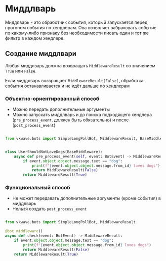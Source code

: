 # Миддлварь

Миддлварь - это обработчик события, который запускается перед прогоном события по хендлерам. Она позволяет забраковать событие по какому-либо признаку без необходимости писать один и тот же фильтр в каждом хендлере.


## Создание миддлвари

Любая миддлварь должна возвращать `MiddlewareResult` со значением `True` или `False`.

Если миддлварь возвращает `MiddlewareResult(False)`, обработка события останавливается и не идёт дальше по хендлерам

### Объектно-ориентированный способ

- Можно передать дополнительные аргументы
- Можно запускать миддлварь и до поиска подходящего хендлера (`pre_process_event`, должен быть обязательно) и после (`post_process_event`)

```python

from vkwave.bots import SimpleLongPollBot, MiddlewareResult, BaseMiddleware


class UserShouldNotLoveDogs(BaseMiddleware):
    async def pre_process_event(self, event: BotEvent) -> MiddlewareResult:
        if event.object.object.message.text == "dog":
            print(f"{event.object.object.message.from_id} loves dogs")
            return MiddlewareResult(False)
        return MiddlewareResult(True)


```

### Функциональный способ

- Не может передавать дополнительные аргументы (кроме события) в миддлварь
- Нельзя создать `post_process_event`

```python

from vkwave.bots import SimpleLongPollBot, MiddlewareResult

@bot.middleware()
async def check(event: BotEvent) -> MiddlewareResult:
    if event.object.object.message.text == "dog":
        print(f"{event.object.object.message.from_id} loves dogs")
        return MiddlewareResult(False)
    return MiddlewareResult(True)

```
